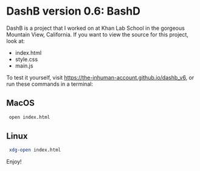 # DashB version 0.6: BashD

DashB is a project that I worked on at Khan Lab School in the gorgeous Mountain View, California.
If you want to view the source for this project, look at:
 - index.html
 - style.css
 - main.js

To test it yourself, visit https://the-inhuman-account.github.io/dashb_v6, or run these commands in a terminal:

## MacOS
```bash
 open index.html
```

## Linux
```bash
 xdg-open index.html
```

Enjoy!
